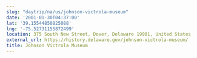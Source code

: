 ```yaml
---
slug: "daytrip/na/us/johnson-victrola-museum"
date: '2001-01-30T04:37:00'
lat: '39.15544850825088'
lng: '-75.52731155872499'
location: 375 South New Street, Dover, Delaware 19901, United States
external_url: https://history.delaware.gov/johnson-victrola-museum/
title: Johnson Victrola Museum
---
```



